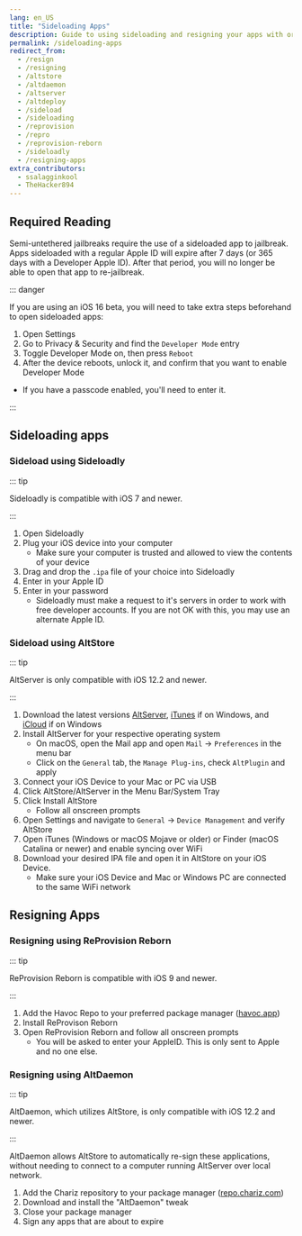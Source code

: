 ```yaml
---
lang: en_US
title: "Sideloading Apps"
description: Guide to using sideloading and resigning your apps with or without a computer
permalink: /sideloading-apps
redirect_from:
  - /resign
  - /resigning
  - /altstore
  - /altdaemon
  - /altserver
  - /altdeploy
  - /sideload
  - /sideloading
  - /reprovision
  - /repro
  - /reprovision-reborn
  - /sideloadly
  - /resigning-apps
extra_contributors:
  - ssalagginkool
  - TheHacker894
---
```


## Required Reading

Semi-untethered jailbreaks require the use of a sideloaded app to jailbreak. Apps sideloaded with a regular Apple ID will expire after 7 days (or 365 days with a Developer Apple ID). After that period, you will no longer be able to open that app to re-jailbreak.

::: danger

If you are using an iOS 16 beta, you will need to take extra steps beforehand to open sideloaded apps:

1. Open Settings
1. Go to Privacy & Security and find the `Developer Mode` entry
1. Toggle Developer Mode on, then press `Reboot`
1. After the device reboots, unlock it, and confirm that you want to enable Developer Mode
  - If you have a passcode enabled, you'll need to enter it.

:::

## Sideloading apps

### Sideload using Sideloadly

::: tip

Sideloadly is compatible with iOS 7 and newer.

:::

1. Open Sideloadly
1. Plug your iOS device into your computer
    - Make sure your computer is trusted and allowed to view the contents of your device
1. Drag and drop the `.ipa` file of your choice into Sideloadly
1. Enter in your Apple ID
1. Enter in your password
    - Sideloadly must make a request to it's servers in order to work with free developer accounts. If you are not OK with this, you may use an alternate Apple ID.

### Sideload using AltStore

<!--I will add AltStore 1.5 soon don't worry-->

::: tip

AltServer is only compatible with iOS 12.2 and newer.

:::

1. Download the latest versions [AltServer](http://altstore.io/), [iTunes](https://www.apple.com/itunes/download/win32) if on Windows, and [iCloud](https://secure-appldnld.apple.com/windows/061-91601-20200323-974a39d0-41fc-4761-b571-318b7d9205ed/iCloudSetup.exe) if on Windows
1. Install AltServer for your respective operating system
    - On macOS, open the Mail app and open `Mail` -> `Preferences` in the menu bar
    - Click on the `General` tab, the `Manage Plug-ins`, check `AltPlugin` and apply
1. Connect your iOS Device to your Mac or PC via USB
1. Click AltStore/AltServer in the Menu Bar/System Tray
1. Click Install AltStore
    - Follow all onscreen prompts
1. Open Settings and navigate to `General` -> `Device Management` and verify AltStore
1. Open iTunes (Windows or macOS Mojave or older) or Finder (macOS Catalina or newer) and enable syncing over WiFi
1. Download your desired IPA file and open it in AltStore on your iOS Device.
    - Make sure your iOS Device and Mac or Windows PC are connected to the same WiFi network

## Resigning Apps

### Resigning using ReProvision Reborn

::: tip

ReProvision Reborn is compatible with iOS 9 and newer.

:::

1. Add the Havoc Repo to your preferred package manager ([havoc.app](https://havoc.app/))
1. Install ReProvison Reborn
1. Open ReProvision Reborn and follow all onscreen prompts
    - You will be asked to enter your AppleID. This is only sent to Apple and no one else.

### Resigning using AltDaemon

::: tip

AltDaemon, which utilizes AltStore, is only compatible with iOS 12.2 and newer.

:::

AltDaemon allows AltStore to automatically re-sign these applications, without needing to connect to a computer running AltServer over local network.

1. Add the Chariz repository to your package manager ([repo.chariz.com](https://repo.chariz.com/))
1. Download and install the "AltDaemon" tweak
1. Close your package manager
1. Sign any apps that are about to expire
